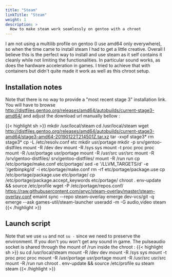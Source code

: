```yaml
---
title: "Steam"
linkTitle: "Steam"
weight: 1
description: >
  How to make steam work seamlessly on gentoo with a chroot
---
```


I am not using a multilib profile on gentoo (I use amd64 only everywhere), so when the time came to install steam I had to get a little creative. Overall I believe this is the perfect
way to install and use steam as it self contains it cleanly while not limiting the functionalities. In particular sound works, as does the hardware acceleration in games. I tried to
achieve that with containers but didn't quite made it work as well as this chroot setup.

## Installation notes

Note that there is no way to provide a "most recent stage 3" installation link. You will have to browse http://distfiles.gentoo.org/releases/amd64/autobuilds/current-stage3-amd64/
and adjust the download url manually bellow :

{{< highlight sh >}}
mkdir /usr/local/steam
cd /usr/local/steam
wget http://distfiles.gentoo.org/releases/amd64/autobuilds/current-stage3-amd64/stage3-amd64-20190122T214501Z.tar.xz
tar -xvpf stage3*
rm stage3*
cp -L /etc/resolv.conf etc
mkdir usr/portage
mkdir -p srv/gentoo-distfiles
mount -R /dev dev
mount -R /sys sys
mount -t proc proc proc
mount -R /usr/portage usr/portage
mount -R /usr/src usr/src
mount -R /srv/gentoo-distfiles/ srv/gentoo-distfiles/
mount -R /run run
cp /etc/portage/make.conf etc/portage/
sed -e '/LLVM_TARGETS/d' -e '/getbinpkg/d' -i etc/portage/make.conf
rm -rf etc/portage/package.use
cp /etc/portage/package.use etc/portage/
cp /etc/portage/package.accept_keywords etc/portage/
chroot . 
env-update && source /etc/profile
wget -P /etc/portage/repos.conf/ https://raw.githubusercontent.com/anyc/steam-overlay/master/steam-overlay.conf
emaint sync --repo steam-overlay
emerge dev-vcs/git -q
emerge --ask games-util/steam-launcher
useradd -m -G audio,video steam
{{< /highlight >}}

## Launch script

Note that we use `su` and not `su -` since we need to preserve the environment. If you don't you won't get any sound in game. The pulseaudio socket is shared through the mount of
/run inside the chroot :
{{< highlight sh >}}
su
cd /usr/local/steam
mount -R /dev dev
mount -R /sys sys
mount -t proc proc proc
mount -R /usr/portage usr/portage
mount -R /usr/src usr/src
mount -R /run run
chroot . 
env-update && source /etc/profile
su steam
steam
{{< /highlight >}}

